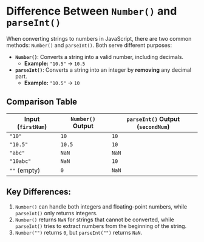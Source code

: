 # Difference Between `Number()` and `parseInt()`

When converting strings to numbers in JavaScript, there are two common methods: `Number()` and `parseInt()`. Both serve different purposes:

- **`Number()`**: Converts a string into a valid number, including decimals.  
  - **Example:** `"10.5"` → `10.5`
- **`parseInt()`**: Converts a string into an integer by **removing** any decimal part.  
  - **Example:** `"10.5"` → `10`

## Comparison Table

| Input (`firstNum`) | `Number()` Output | `parseInt()` Output (`secondNum`) |
|-------------------|-----------------|-----------------|
| `"10"`           | `10`            | `10`            |
| `"10.5"`         | `10.5`          | `10`            |
| `"abc"`          | `NaN`           | `NaN`           |
| `"10abc"`        | `NaN`           | `10`            |
| `""` (empty)     | `0`             | `NaN`           |

## Key Differences:
1. `Number()` can handle both integers and floating-point numbers, while `parseInt()` only returns integers.
2. `Number()` returns `NaN` for strings that cannot be converted, while `parseInt()` tries to extract numbers from the beginning of the string.
3. `Number("")` returns `0`, but `parseInt("")` returns `NaN`.

